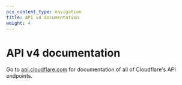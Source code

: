 ```yaml
---
pcx_content_type: navigation
title: API v4 documentation
weight: 4
---
```


# API v4 documentation

Go to [api.cloudflare.com](https://api.cloudflare.com) for documentation of all of Cloudflare's API endpoints.
